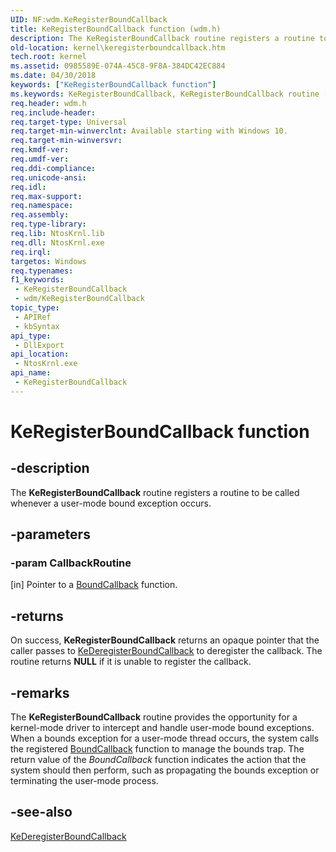 ```yaml
---
UID: NF:wdm.KeRegisterBoundCallback
title: KeRegisterBoundCallback function (wdm.h)
description: The KeRegisterBoundCallback routine registers a routine to be called whenever a user-mode bound exception occurs.
old-location: kernel\keregisterboundcallback.htm
tech.root: kernel
ms.assetid: 0985589E-074A-45C8-9F8A-384DC42EC884
ms.date: 04/30/2018
keywords: ["KeRegisterBoundCallback function"]
ms.keywords: KeRegisterBoundCallback, KeRegisterBoundCallback routine [Kernel-Mode Driver Architecture], kernel.keregisterboundcallback, wdm/KeRegisterBoundCallback
req.header: wdm.h
req.include-header: 
req.target-type: Universal
req.target-min-winverclnt: Available starting with Windows 10.
req.target-min-winversvr: 
req.kmdf-ver: 
req.umdf-ver: 
req.ddi-compliance: 
req.unicode-ansi: 
req.idl: 
req.max-support: 
req.namespace: 
req.assembly: 
req.type-library: 
req.lib: NtosKrnl.lib
req.dll: NtosKrnl.exe
req.irql: 
targetos: Windows
req.typenames: 
f1_keywords:
 - KeRegisterBoundCallback
 - wdm/KeRegisterBoundCallback
topic_type:
 - APIRef
 - kbSyntax
api_type:
 - DllExport
api_location:
 - NtosKrnl.exe
api_name:
 - KeRegisterBoundCallback
---
```


# KeRegisterBoundCallback function


## -description

The <b>KeRegisterBoundCallback</b> routine registers a routine to be called whenever a user-mode bound exception occurs.

## -parameters

### -param CallbackRoutine 

[in]
Pointer to a <a href="/windows-hardware/drivers/ddi/wdm/nc-wdm-bound_callback">BoundCallback</a> function.

## -returns

On success, <b>KeRegisterBoundCallback</b> returns an opaque pointer that the caller passes to <a href="/windows-hardware/drivers/ddi/wdm/nf-wdm-kederegisterboundcallback">KeDeregisterBoundCallback</a> to deregister the callback. The routine returns <b>NULL</b> if it is unable to register the callback.

## -remarks

The <b>KeRegisterBoundCallback</b> routine provides the opportunity for a kernel-mode driver to intercept and handle user-mode bound exceptions. When a bounds exception for a user-mode thread occurs, the system calls the registered  <a href="/windows-hardware/drivers/ddi/wdm/nc-wdm-bound_callback">BoundCallback</a> function to manage the bounds trap. The return value of the <i>BoundCallback</i> function indicates the action that the system should then perform, such as propagating the bounds exception or terminating the user-mode process.

## -see-also

<a href="/windows-hardware/drivers/ddi/wdm/nf-wdm-kederegisterboundcallback">KeDeregisterBoundCallback</a>